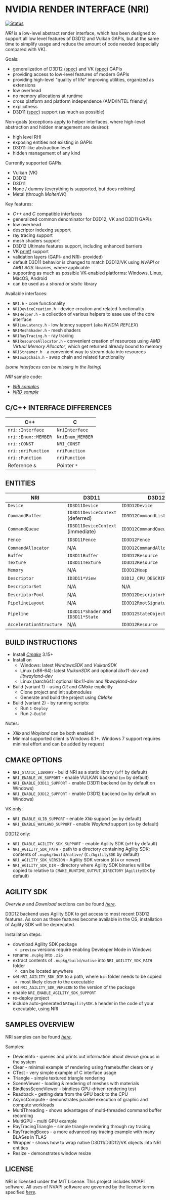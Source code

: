 # NVIDIA RENDER INTERFACE (NRI)

[![Status](https://github.com/NVIDIAGameWorks/NRI/actions/workflows/build.yml/badge.svg)](https://github.com/NVIDIAGameWorks/NRI/actions/workflows/build.yml)

*NRI* is a low-level abstract render interface, which has been designed to support all low level features of D3D12 and Vulkan GAPIs, but at the same time to simplify usage and reduce the amount of code needed (especially compared with VK).

Goals:
- generalization of D3D12 ([spec](https://microsoft.github.io/DirectX-Specs/)) and VK ([spec](https://registry.khronos.org/vulkan/specs/1.3-extensions/html/vkspec.html)) GAPIs
- providing access to low-level features of modern GAPIs
- providing high-level "quality of life" improving utilities, organized as extensions
- low overhead
- no memory allocations at runtime
- cross platform and platform independence (AMD/INTEL friendly)
- explicitness
- D3D11 ([spec](https://microsoft.github.io/DirectX-Specs/d3d/archive/D3D11_3_FunctionalSpec.htm)) support (as much as possible)

Non-goals (exceptions apply to helper interfaces, where high-level abstraction and hidden management are desired):
- high level RHI
- exposing entities not existing in GAPIs
- D3D11-like abstraction level
- hidden management of any kind

Currently supported GAPIs:
- Vulkan (VK)
- D3D12
- D3D11
- None / dummy (everything is supported, but does nothing)
- Metal (through *MoltenVK*)

Key features:
 - *C++* and *C* compatible interfaces
 - generalized common denominator for D3D12, VK and D3D11 GAPIs
 - low overhead
 - descriptor indexing support
 - ray tracing support
 - mesh shaders support
 - D3D12 Ultimate features support, including enhanced barriers
 - VK [printf](https://github.com/KhronosGroup/Vulkan-ValidationLayers/blob/main/docs/debug_printf.md) support
 - validation layers (GAPI- and NRI- provided)
 - default D3D11 behavior is changed to match D3D12/VK using *NVAPI* or *AMD AGS* libraries, where applicable
 - supporting as much as possible VK-enabled platforms: Windows, Linux, MacOS, Android
 - can be used as a *shared* or *static* library

 Available interfaces:
 - `NRI.h` - core functionality
 - `NRIDeviceCreation.h` - device creation and related functionality
 - `NRIHelper.h` - a collection of various helpers to ease use of the core interface
 - `NRILowLatency.h` - low latency support (aka *NVIDIA REFLEX*)
 - `NRIMeshShader.h` - mesh shaders
 - `NRIRayTracing.h` - ray tracing
 - `NRIResourceAllocator.h` - convenient creation of resources using *AMD Virtual Memory Allocator*, which get returned already bound to memory
 - `NRIStreamer.h` - a convenient way to stream data into resources
 - `NRISwapChain.h` - swap chain and related functionality

 *(some interfaces can be missing in the listing)*

 *NRI* sample code:
 - [*NRI samples*](https://github.com/NVIDIAGameWorks/NRISamples)
 - [*NRD sample*](https://github.com/NVIDIAGameWorks/NRDSample)

## C/C++ INTERFACE DIFFERENCES

| C++                   | C                     |
|-----------------------|-----------------------|
| `nri::Interface`      | `NriInterface`        |
| `nri::Enum::MEMBER`   | `NriEnum_MEMBER`      |
| `nri::CONST`          | `NRI_CONST`           |
| `nri::nriFunction`    | `nriFunction`         |
| `nri::Function`       | `nriFunction`         |
| Reference `&`         | Pointer `*`           |

## ENTITIES

| NRI                     | D3D11                              | D3D12                         | VK                           |
|-------------------------|------------------------------------|-------------------------------|------------------------------|
| `Device`                | `ID3D11Device`                     | `ID3D12Device`                | `VkDevice`                   |
| `CommandBuffer`         | `ID3D11DeviceContext` (deferred)   | `ID3D12CommandList`           | `VkCommandBuffer`            |
| `CommandQueue`          | `ID3D11DeviceContext` (immediate)  | `ID3D12CommandQueue`          | `VkQueue`                    |
| `Fence`                 | `ID3D11Fence`                      | `ID3D12Fence`                 | `VkSemaphore` (timeline)     |
| `CommandAllocator`      | N/A                                | `ID3D12CommandAllocator`      | `VkCommandPool`              |
| `Buffer`                | `ID3D11Buffer`                     | `ID3D12Resource`              | `VkBuffer`                   |
| `Texture`               | `ID3D11Texture`                    | `ID3D12Resource`              | `VkImage`                    |
| `Memory`                | N/A                                | `ID3D12Heap`                  | `VkDeviceMemory`             |
| `Descriptor`            | `ID3D11*View`                      | `D3D12_CPU_DESCRIPTOR_HANDLE` | `Vk*View` or `VkSampler`     |
| `DescriptorSet`         | N/A                                | N/A                           | `VkDescriptorSet`            |
| `DescriptorPool`        | N/A                                | `ID3D12DescriptorHeap`        | `VkDescriptorPool`           |
| `PipelineLayout`        | N/A                                | `ID3D12RootSignature`         | `VkPipelineLayout`           |
| `Pipeline`              | `ID3D11*Shader` and `ID3D11*State` | `ID3D12StateObject`           | `VkPipeline`                 |
| `AccelerationStructure` | N/A                                | `ID3D12Resource`              | `VkAccelerationStructure`    |

## BUILD INSTRUCTIONS

- Install [*Cmake*](https://cmake.org/download/) 3.15+
- Install on
    - Windows: latest *WindowsSDK* and *VulkanSDK*
    - Linux (x86-64): latest *VulkanSDK* and optional *libx11-dev* and *libwayland-dev*
    - Linux (aarch64): optional *libx11-dev* and *libwayland-dev*
- Build (variant 1) - using *Git* and *CMake* explicitly
    - Clone project and init submodules
    - Generate and build the project using *CMake*
- Build (variant 2) - by running scripts:
    - Run `1-Deploy`
    - Run `2-Build`

Notes:
- *Xlib* and *Wayland* can be both enabled
- Minimal supported client is Windows 8.1+. Windows 7 support requires minimal effort and can be added by request

## CMAKE OPTIONS

- `NRI_STATIC_LIBRARY` - build NRI as a static library (`off` by default)
- `NRI_ENABLE_VK_SUPPORT` - enable VULKAN backend (`on` by default)
- `NRI_ENABLE_D3D11_SUPPORT` - enable D3D11 backend (`on` by default on Windows)
- `NRI_ENABLE_D3D12_SUPPORT` - enable D3D12 backend (`on` by default on Windows)

VK only:
- `NRI_ENABLE_XLIB_SUPPORT` - enable *Xlib* support (`on` by default)
- `NRI_ENABLE_WAYLAND_SUPPORT` - enable *Wayland* support (`on` by default)

D3D12 only:
- `NRI_ENABLE_AGILITY_SDK_SUPPORT` - enable Agility SDK (`off` by default)
- `NRI_AGILITY_SDK_PATH` - path to a directory containing Agility SDK: contents of `.nupkg/build/native/` (`C:/AgilitySDK` by default)
- `NRI_AGILITY_SDK_VERSION` - Agility SDK version (`614` or newer)
- `NRI_AGILITY_SDK_DIR` - directory where Agility SDK binaries will be copied to relative to `CMAKE_RUNTIME_OUTPUT_DIRECTORY` (`AgilitySDK` by default)

## AGILITY SDK

*Overview* and *Download* sections can be found [*here*](https://devblogs.microsoft.com/directx/directx12agility/).

D3D12 backend uses Agility SDK to get access to most recent D3D12 features. As soon as these features become available in the OS, installation of Agility SDK will be deprecated.

Installation steps:
- download Agility SDK package
    - `preview` versions require enabling Developer Mode in Windows
- rename `.nupkg` into `.zip`
- extract contents of `.nupkg/build/native` into `NRI_AGILITY_SDK_PATH` folder
    - can be located anywhere
- set `NRI_AGILITY_SDK_DIR` to a path, where `bin` folder needs to be copied
    - most likely closer to the executable
- set `NRI_AGILITY_SDK_VERSION` to the version of the package
- enable `NRI_ENABLE_AGILITY_SDK_SUPPORT`
- re-deploy project
- include auto-generated `NRIAgilitySDK.h` header in the code of your executable, using NRI

## SAMPLES OVERVIEW

NRI samples can be found [*here*](https://github.com/NVIDIAGameWorks/NRISamples).

Samples:
- DeviceInfo - queries and prints out information about device groups in the system
- Clear - minimal example of rendering using framebuffer clears only
- CTest - very simple example of C interface usage
- Triangle - simple textured triangle rendering
- SceneViewer - loading & rendering of meshes with materials
- BindlessSceneViewer - bindless GPU-driven rendering test
- Readback - getting data from the GPU back to the CPU
- AsyncCompute - demonstrates parallel execution of graphic and compute workloads
- MultiThreading - shows advantages of multi-threaded command buffer recording
- MultiGPU - multi GPU example
- RayTracingTriangle - simple triangle rendering through ray tracing
- RayTracingBoxes - a more advanced ray tracing example with many BLASes in TLAS
- Wrapper - shows how to wrap native D3D11/D3D12/VK objects into NRI entities
- Resize - demonstrates window resize

## LICENSE

NRI is licensed under the MIT License. This project includes NVAPI software. All uses of NVAPI software are governed by the license terms specified [*here*](https://github.com/NVIDIA/nvapi/blob/main/License.txt).
